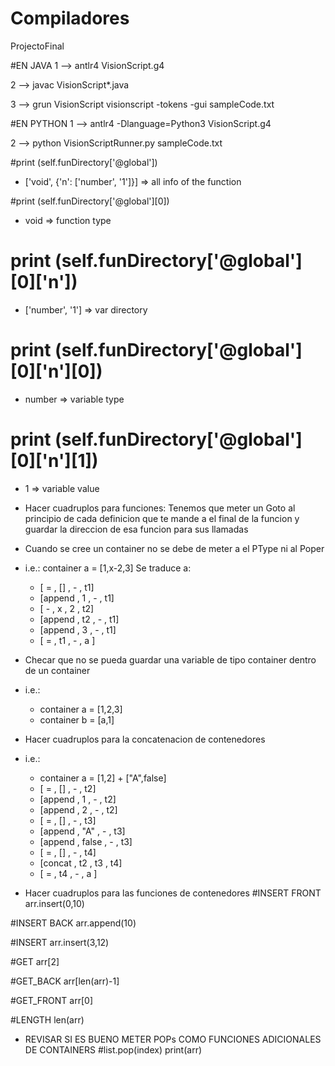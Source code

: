 # Compiladores
ProjectoFinal


#EN JAVA
1 --> antlr4 VisionScript.g4

2 -->  javac VisionScript*.java

3 --> grun VisionScript visionscript -tokens -gui sampleCode.txt

#EN PYTHON
1 --> antlr4 -Dlanguage=Python3 VisionScript.g4

2 --> python VisionScriptRunner.py sampleCode.txt


#print (self.funDirectory['@global'])
- ['void', {'n': ['number', '1']}] => all info of the function

#print (self.funDirectory['@global'][0])
- void => function type

# print (self.funDirectory['@global'][0]['n'])
- ['number', '1'] => var directory

# print (self.funDirectory['@global'][0]['n'][0])
- number => variable type

# print (self.funDirectory['@global'][0]['n'][1])
- 1 => variable value


- Hacer cuadruplos para funciones: Tenemos que meter un Goto al principio de cada definicion que te mande a el final de la funcion y guardar la direccion de esa funcion para sus llamadas

- Cuando se cree un container no se debe de meter a el PType ni al Poper
- i.e.: container a = [1,x-2,3] Se traduce a:
    - [ =       ,   []  ,   -   ,   t1]
    - [append   ,   1   ,   -   ,   t1]
    - [ -       ,   x   ,   2   ,   t2]
    - [append   ,   t2  ,   -   ,   t1]
    - [append   ,   3   ,   -   ,   t1]
    - [ =       ,   t1  ,   -   ,   a ]

- Checar que no se pueda guardar una variable de tipo container dentro de un container
- i.e.: 
    - container a = [1,2,3]
    - container b = [a,1]

- Hacer cuadruplos para la concatenacion de contenedores
- i.e.:
    - container a = [1,2] + ["A",false]
    - [ =       ,   []  ,   -   ,   t2]
    - [append   ,   1   ,   -   ,   t2]
    - [append   ,   2   ,   -   ,   t2]
    - [ =       ,   []  ,   -   ,   t3]
    - [append   ,  "A"  ,   -   ,   t3]
    - [append   , false ,   -   ,   t3]
    - [ =       ,   []  ,   -   ,   t4]
    - [concat   , t2    ,   t3  ,   t4]
    - [ =       ,   t4  ,   -   ,   a ]

- Hacer cuadruplos para las funciones de contenedores
#INSERT FRONT
arr.insert(0,10)

#INSERT BACK
arr.append(10)

#INSERT 
arr.insert(3,12)

#GET
arr[2]

#GET_BACK
arr[len(arr)-1]

#GET_FRONT
arr[0]

#LENGTH
len(arr)

- REVISAR SI ES BUENO METER POPs COMO FUNCIONES ADICIONALES DE CONTAINERS
#list.pop(index)
print(arr)



		